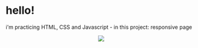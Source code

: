 # hello!

i'm practicing HTML, CSS and Javascript - in this project: responsive page

<p align="center"> 
    <img src= "./img/gt-planets.gif" />
</p>
